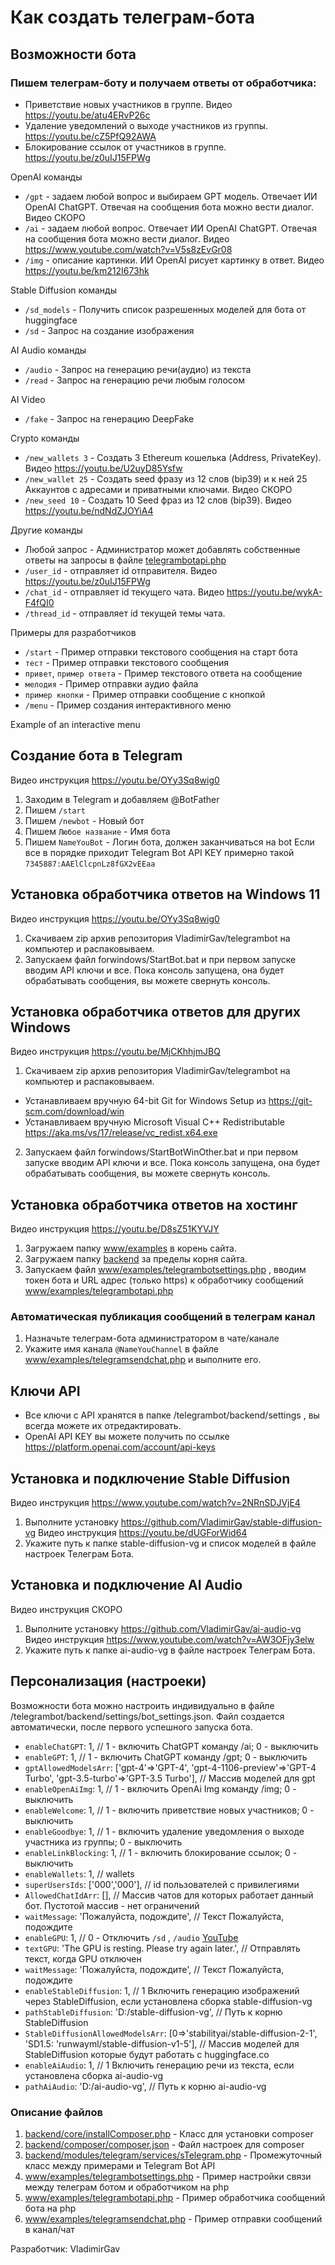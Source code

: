 # Как создать телеграм-бота

## Возможности бота
### Пишем телеграм-боту и получаем ответы от обработчика:
- Приветствие новых участников в группе. Видео https://youtu.be/atu4ERvP26c
- Удаление уведомлений о выходе участников из группы. https://youtu.be/cZ5PfQ92AWA 
- Блокирование ссылок от участников в группе. https://youtu.be/z0uIJ15FPWg

OpenAI команды
- `/gpt` - задаем любой вопрос и выбираем GPT модель. Отвечает ИИ OpenAI ChatGPT. Отвечая на сообщения бота можно вести диалог. Видео СКОРО
- `/ai` - задаем любой вопрос. Отвечает ИИ OpenAI ChatGPT. Отвечая на сообщения бота можно вести диалог. Видео https://www.youtube.com/watch?v=V5s8zEvGr08
- `/img` - описание картинки. ИИ OpenAI рисует картинку в ответ. Видео https://youtu.be/km212I673hk

Stable Diffusion команды
- `/sd_models` - Получить список разрешенных моделей для бота от huggingface
- `/sd` - Запрос на создание изображения

AI Audio команды
- `/audio` - Запрос на генерацию речи(аудио) из текста
- `/read` - Запрос на генерацию речи любым голосом

AI Video
- `/fake` - Запрос на генерацию DeepFake

Crypto команды
- `/new_wallets 3` - Создать 3 Ethereum кошелька (Address, PrivateKey). Видео https://youtu.be/U2uyD85Ysfw
- `/new_wallet 25` - Создать seed фразу из 12 слов (bip39) и к ней 25 Аккаунтов с адресами и приватными ключами. Видео СКОРО
- `/new_seed 10` - Создать 10 Seed фраз из 12 слов (bip39). Видео https://youtu.be/ndNdZJOYiA4

Другие команды
- Любой запрос - Администратор может добавлять собственные ответы на запросы в файле [telegrambotapi.php](www/examples/telegrambotapi.php)
- `/user_id` - отправляет id отправителя. Видео https://youtu.be/z0uIJ15FPWg
- `/chat_id` - отправляет id текущего чата. Видео https://youtu.be/wykA-F4fQI0
- `/thread_id` - отправляет id текущей темы чата.

Примеры для разработчиков
- `/start` - Пример отправки текстового сообщения на старт бота
- `тест` - Пример отправки текстового сообщения
- `привет`, `пример ответа` - Пример текстового ответа на сообщение
- `мелодия` - Пример отправки аудио файла
- `пример кнопки` - Пример отправки сообщение с кнопкой
- `/menu` - Пример создания интерактивного меню

Example of an interactive menu

## Создание бота в Telegram
Видео инструкция https://youtu.be/OYy3Sq8wig0
1. Заходим в Telegram и добавляем @BotFather
2. Пишем `/start`
3. Пишем `/newbot` - Новый бот
4. Пишем `Любое название` - Имя бота
5. Пишем `NameYouBot` - Логин бота, должен заканчиваться на bot
Если все в порядке приходит Telegram Bot API KEY примерно такой `7345887:AAElClcpnLz8fGX2vEEaa`

## Установка обработчика ответов на Windows 11
Видео инструкция https://youtu.be/OYy3Sq8wig0
1. Скачиваем zip архив репозитория VladimirGav/telegrambot на компьютер и распаковываем.
2. Запускаем файл forwindows/StartBot.bat и при первом запуске вводим API ключи и все.
Пока консоль запущена, она будет обрабатывать сообщения, вы можете свернуть консоль.

## Установка обработчика ответов для других Windows
Видео инструкция https://youtu.be/MjCKhhjmJBQ
1. Скачиваем zip архив репозитория VladimirGav/telegrambot на компьютер и распаковываем.
- Устанавливаем вручную 64-bit Git for Windows Setup из https://git-scm.com/download/win
- Устанавливаем вручную Microsoft Visual C++ Redistributable https://aka.ms/vs/17/release/vc_redist.x64.exe
2. Запускаем файл forwindows/StartBotWinOther.bat и при первом запуске вводим API ключи и все.
Пока консоль запущена, она будет обрабатывать сообщения, вы можете свернуть консоль.

## Установка обработчика ответов на хостинг
Видео инструкция https://youtu.be/D8sZ51KYVJY
1. Загружаем папку [www/examples](www/examples) в корень сайта.
2. Загружаем папку [backend](backend) за пределы корня сайта.
3. Запускаем файл  [www/examples/telegrambotsettings.php](www/examples/telegrambotsettings.php) , вводим токен бота и URL адрес (только https) к обработчику сообщений [www/examples/telegrambotapi.php](www/examples/telegrambotapi.php)

### Автоматическая публикация сообщений в телеграм канал
1. Назначьте телеграм-бота администратором в чате/канале
2. Укажите имя канала `@NameYouChannel` в файле [www/examples/telegramsendchat.php](www/examples/telegramsendchat.php) и выполните его.

## Ключи API
- Все ключи с API хранятся в папке /telegrambot/backend/settings , вы всегда можете их отредактировать.
- OpenAI API KEY вы можете получить по ссылке https://platform.openai.com/account/api-keys

## Установка и подключение Stable Diffusion
Видео инструкция https://www.youtube.com/watch?v=2NRnSDJVjE4
1. Выполните установку https://github.com/VladimirGav/stable-diffusion-vg Видео инструкция https://youtu.be/dUGForWid64
2. Укажите путь к папке stable-diffusion-vg и список моделей в файле настроек Телеграм Бота.

## Установка и подключение AI Audio
Видео инструкция СКОРО
1. Выполните установку https://github.com/VladimirGav/ai-audio-vg Видео инструкция https://www.youtube.com/watch?v=AW3OFjy3elw
2. Укажите путь к папке ai-audio-vg в файле настроек Телеграм Бота.

## Персонализация (настроеки)
Возможности бота можно настроить индивидуально в файле /telegrambot/backend/settings/bot_settings.json. Файл создается автоматически, после первого успешного запуска бота.
- `enableChatGPT`: 1, // 1 - включить ChatGPT команду /ai; 0 - выключить
- `enableGPT`: 1, // 1 - включить ChatGPT команду /gpt; 0 - выключить
- `gptAllowedModelsArr`: ['gpt-4'=>'GPT-4', 'gpt-4-1106-preview'=>'GPT-4 Turbo', 'gpt-3.5-turbo'=>'GPT-3.5 Turbo'], // Массив моделей для gpt
- `enableOpenAiImg`: 1, // 1 - включить OpenAi Img команду /img; 0 - выключить
- `enableWelcome`: 1, // 1 - включить приветствие новых участников; 0 - выключить
- `enableGoodbye`: 1, // 1 - включить удаление уведомления о выходе участника из группы; 0 - выключить
- `enableLinkBlocking`: 1, // 1 - включить блокирование ссылок; 0 - выключить
- `enableWallets`: 1, // wallets
- `superUsersIds`: ['000','000'], // id пользователей с привилегиями
- `AllowedChatIdArr`: [], // Массив чатов для которых работает данный бот. Пустотой массив - нет ограничений
- `waitMessage`: 'Пожалуйста, подождите', // Текст Пожалуйста, подождите
- `enableGPU`: 1, // 0 - Отключить `/sd` , `/audio` [YouTube](https://youtu.be/VQAiZFrTMo0)
- `textGPU`: 'The GPU is resting. Please try again later.', // Отправлять текст, когда GPU отключен
- `waitMessage`: 'Пожалуйста, подождите', // Текст Пожалуйста, подождите
- `enableStableDiffusion`: 1, // 1 Включить генерацию изображений через StableDiffusion, если установлена сборка stable-diffusion-vg
- `pathStableDiffusion`: 'D:/stable-diffusion-vg', // Путь к корню StableDiffusion
- `StableDiffusionAllowedModelsArr`: [0=>'stabilityai/stable-diffusion-2-1', 'SD1.5: 'runwayml/stable-diffusion-v1-5'], // Массив моделей для StableDiffusion которые будут работать с huggingface.co
- `enableAiAudio`: 1, // 1 Включить генерацию речи из текста, если установлена сборка ai-audio-vg
- `pathAiAudio`: 'D:/ai-audio-vg', // Путь к корню ai-audio-vg

### Описание файлов
1. [backend/core/installComposer.php](backend/core/installComposer.php) - Класс для установки composer
2. [backend/composer/composer.json](backend/composer/composer.json) - Файл настроек для composer
3. [backend/modules/telegram/services/sTelegram.php](backend/modules/telegram/services/sTelegram.php) - Промежуточный класс между примерами и Telegram Bot API
4. [www/examples/telegrambotsettings.php](www/examples/telegrambotsettings.php) - Пример настройки связи между телеграм ботом и обработчиком на php
5. [www/examples/telegrambotapi.php](www/examples/telegrambotapi.php) - Пример обработчика сообщений бота на php
6. [www/examples/telegramsendchat.php](www/examples/telegramsendchat.php) - Пример отправки сообщений в канал/чат

Разработчик: VladimirGav